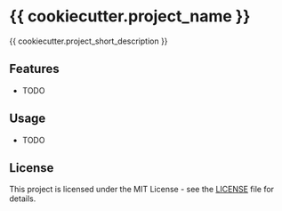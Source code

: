 # {{ cookiecutter.project_name }}

{{ cookiecutter.project_short_description }}

## Features

* TODO

## Usage

* TODO

## License
This project is licensed under the MIT License - see the [LICENSE](LICENSE) file for details.
